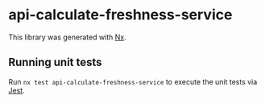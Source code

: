 # api-calculate-freshness-service

This library was generated with [Nx](https://nx.dev).

## Running unit tests

Run `nx test api-calculate-freshness-service` to execute the unit tests via [Jest](https://jestjs.io).
